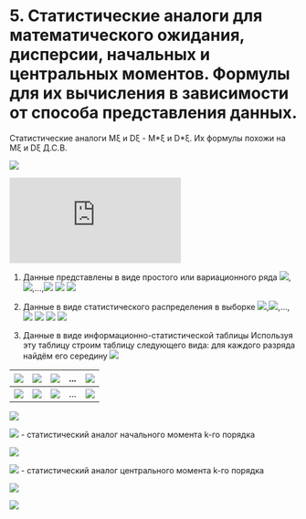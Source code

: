 # 5. Статистические аналоги для математического ожидания, дисперсии, начальных и центральных моментов. Формулы для их вычисления в зависимости от способа представления данных.

Статистические аналоги Mξ и Dξ - M\*ξ и D\*ξ.
Их формулы похожи на Mξ и Dξ Д.С.В.

![](https://latex.codecogs.com/svg.latex?M\xi=\sum_{i}^{n}x_{i}p_{i})

![](https://latex.codecogs.com/svg.latex?%5Csmall%20D%5Cxi%3DM%5C%7B%28%5Cxi-M%5Cxi%29%5E%7B2%7D%5C%7D%3D%5Csum_%7Bi%7D%5E%7Bn%7D%28x_%7Bi%7D-M%5Cxi%29%5E%7B2%7D*p_%7Bi%7D%3DM%28%5Cxi%29%5E%7B2%7D-%28M%5Cxi%29%5E%7B2%7D%3D%5Csum_%7Bi%7D%5E%7Bn%7Dx_%7Bi%7D%5E%7B2%7D*p_%7Bi%7D-%28M%5Cxi%29%5E%7B2%7D)

1. Данные представлены в виде простого или вариационного ряда
![](https://latex.codecogs.com/svg.latex?x_{1}),![](https://latex.codecogs.com/svg.latex?x_{2}),...,![](https://latex.codecogs.com/svg.latex?x_{n})
![](https://latex.codecogs.com/svg.latex?M\xi&space;^{*}=\frac{1}{n}\sum_{i=1}^{n}x_{i})
![](https://latex.codecogs.com/svg.latex?D\xi&space;^{*}=\frac{1}{n}\sum_{i=1}^{n}(x_{i}-M\xi&space;^{*})^{2}=\frac{1}{n}\sum_{i=1}^{n}x_{i}^{2}-(M\xi&space;^{*})^{2})

2. Данные в виде статистического распределения в выборке
![](https://latex.codecogs.com/svg.latex?x_{1}),![](https://latex.codecogs.com/svg.latex?x_{2}),...,![](https://latex.codecogs.com/svg.latex?x_{n})
![](https://latex.codecogs.com/svg.latex?k\leq&space;n)
![](https://latex.codecogs.com/svg.latex?M\xi&space;^{*}=\frac{1}{n}\sum_{i=1}^{k}n_{i}*x_{i})
![](https://latex.codecogs.com/svg.latex?D\xi&space;^{*}=\frac{1}{n}\sum_{i=1}^{k}n_{i}*(x_{i}-M\xi&space;^{*})^{2}=\frac{1}{n}\sum_{i=1}^{k}n_{i}*x_{i}^{2}-(M\xi&space;^{*})^{2})

3. Данные в виде информационно-статистической таблицы
Используя эту таблицу строим таблицу следующего вида: для каждого разряда найдём его середину ![](https://latex.codecogs.com/svg.latex?\widetilde{y_{i}}=\frac{y_{i}&plus;y_{i&plus;1}}{2})

| ![](https://latex.codecogs.com/svg.latex?\widetilde{y_{i}}})      | ![](https://latex.codecogs.com/svg.latex?\widetilde{y_{1}})         | ![](https://latex.codecogs.com/svg.latex?\widetilde{y_{2}})    | ... | ![](https://latex.codecogs.com/svg.latex?\widetilde{y_{s}})             |
|-------------------------------|---------------------------|-------------------|-----|----------------------|
| ![](https://latex.codecogs.com/svg.latex?l_{i}^{*}=\frac{l_{i}}{n}) | ![](https://latex.codecogs.com/svg.latex?l_{1}^{*}) | ![](https://latex.codecogs.com/svg.latex?l_{2}^{*}) | ... | ![](https://latex.codecogs.com/svg.latex?l_{s}^{*}) |

![](https://latex.codecogs.com/svg.latex?\sum_{i}^{s}l_{i}^{*}=1)

![](https://latex.codecogs.com/svg.latex?\alpha_{k}^{*}\xi) - статистический аналог начального момента k-го порядка

![](https://latex.codecogs.com/svg.latex?\alpha_{k}^{*}\xi=\frac{1}{n}\sum_{i=1}^{n}x_{i}^{k})

![](https://latex.codecogs.com/svg.latex?\beta_{k}^{*}\xi) - статистический аналог центрального момента k-го порядка

![](https://latex.codecogs.com/svg.latex?\beta_{k}^{*}\xi=\frac{1}{n}\sum_{i=1}^{n}(x_{i}-\overline{x})^{k})

![](https://latex.codecogs.com/svg.latex?\overline{x}=\frac{1}{n}\sum_{i=1}^{n}x_{i})
